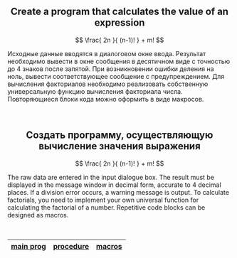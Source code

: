 <h2 align="center">Create a program that calculates the value of an expression</h2>

$$  \frac{ 2n }{ (n-1)! } + m! $$

Исходные данные вводятся в диалоговом окне ввода. Результат необходимо вывести в окне сообщения в десятичном виде с точностью до 4 знаков после запятой. При возникновении ошибки деления на ноль, вывести соответствующее сообщение с предупреждением. Для вычисления факториалов необходимо реализовать собственную универсальную функцию вычисления факториала числа. Повторяющиеся блоки кода можно оформить в виде макросов.

<br>

<h2 align="center">Создать программу, осуществляющую вычисление значения выражения</h2>

$$  \frac{ 2n }{ (n-1)! } + m! $$

The raw data are entered in the input dialogue box. The result must be displayed in the message window in decimal form, accurate to 4 decimal places. If a division error occurs, a warning message is output. To calculate factorials, you need to implement your own universal function for calculating the factorial of a number. Repetitive code blocks can be designed as macros.

<br>

| [main prog](math.asm)  | [procedure](str.inc)  | [macros](math.asm)  |
| --- | --- | --- |
